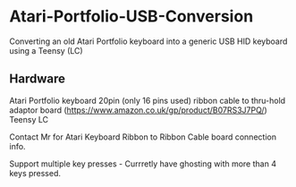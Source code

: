 # Atari-Portfolio-USB-Conversion
Converting an old Atari Portfolio keyboard into a generic USB HID keyboard using a Teensy (LC)

Hardware
--------

Atari Portfolio keyboard
20pin (only 16 pins used) ribbon cable to thru-hold adaptor board (https://www.amazon.co.uk/gp/product/B07RS3J7PQ/)
Teensy LC 

Contact Mr for Atari Keyboard Ribbon to Ribbon Cable board connection info.

Support multiple key presses - Currretly have ghosting with more than 4 keys pressed.
